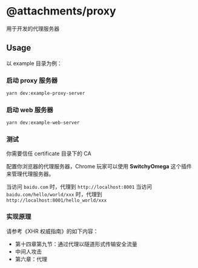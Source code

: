 # @attachments/proxy

用于开发的代理服务器

## Usage

以 example 目录为例：

### 启动 proxy 服务器

```bash
yarn dev:example-proxy-server
```

### 启动 web 服务器

```bash
yarn dev:example-web-server
```

### 测试

你需要信任 certificate 目录下的 CA

配置你浏览器的代理服务器，Chrome 玩家可以使用 **SwitchyOmega** 这个插件来管理代理服务器。

当访问 `baidu.com` 时，代理到 `http://localhost:8001`
当访问 `baidu.com/hello/world/xxx` 时，代理到 `http://localhost:8001/hello_world/xxx`

### 实现原理

请参考《XHR 权威指南》的如下内容：
- 第十四章第九节：通过代理以隧道形式传输安全流量
- 中间人攻击
- 第六章：代理
